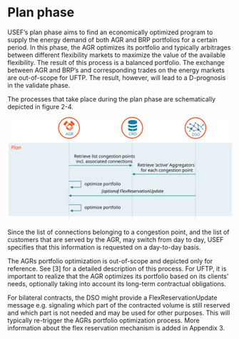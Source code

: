 # Plan phase

USEF’s plan phase aims to find an economically optimized program to supply the energy demand of both AGR and BRP portfolios for a certain period.
In this phase, the AGR optimizes its portfolio and typically arbitrages between different flexibility markets to maximize the value of the available flexibility.
The result of this process is a balanced portfolio.
The exchange between AGR and BRP’s and corresponding trades on the energy markets are out-of-scope for UFTP.
The result, however, will lead to a D-prognosis in the validate phase.

The processes that take place during the plan phase are schematically depicted in figure 2-4.

![General information flow in the Plan phase](../assets/images/image9.emf.odg.svg)

Since the list of connections belonging to a congestion point, and the list of customers that are served by the AGR, may switch from day to day, USEF specifies that this information is requested on a day-to-day basis.

The AGRs portfolio optimization is out-of-scope and depicted only for reference.
See [3] for a detailed description of this process.
For UFTP, it is important to realize that the AGR optimizes its portfolio based on its clients’ needs, optionally taking into account its long-term contractual obligations.

For bilateral contracts, the DSO might provide a FlexReservationUpdate message e.g. signaling which part of the contracted volume is still reserved and which part is not needed and may be used for other purposes.
This will typically re-trigger the AGRs portfolio optimization process. More information about the flex reservation mechanism is added in Appendix 3.
